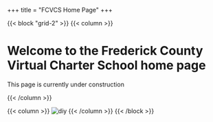 +++
title = "FCVCS Home Page"
+++

{{< block "grid-2" >}}
{{< column >}}

# Welcome to the Frederick County Virtual Charter School home page
This page is currently under construction

{{< /column >}}

{{< column >}}
![diy](/images/school-construction.jpg)
{{< /column >}}
{{< /block >}}
